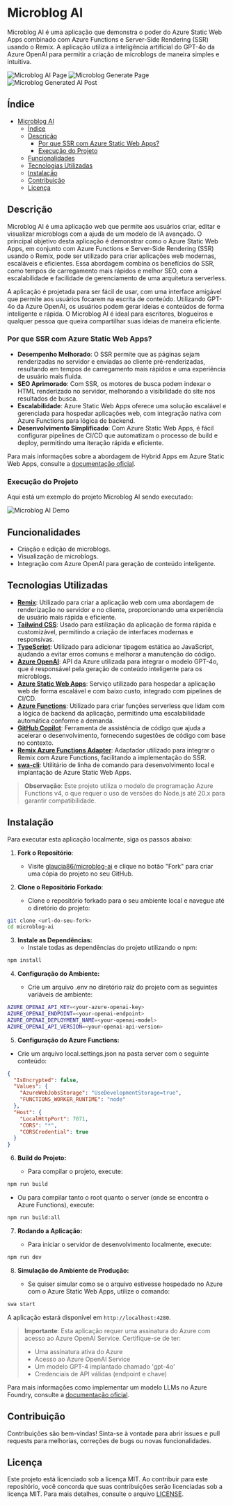 # Microblog AI

Microblog AI é uma aplicação que demonstra o poder do Azure Static Web Apps combinado com Azure Functions e Server-Side Rendering (SSR) usando o Remix. A aplicação utiliza a inteligência artificial do GPT-4o da Azure OpenAI para permitir a criação de microblogs de maneira simples e intuitiva.

![Microblog AI Page](media/main-page.png)
![Microblog Generate Page](media/generate-page.png)
![Microblog Generated AI Post](media/generated-ai.png)

## Índice

- [Microblog AI](#microblog-ai)
  - [Índice](#índice)
  - [Descrição](#descrição)
    - [Por que SSR com Azure Static Web Apps?](#por-que-ssr-com-azure-static-web-apps)
    - [Execução do Projeto](#execução-do-projeto)
  - [Funcionalidades](#funcionalidades)
  - [Tecnologias Utilizadas](#tecnologias-utilizadas)
  - [Instalação](#instalação)
  - [Contribuição](#contribuição)
  - [Licença](#licença)

## Descrição

Microblog AI é uma aplicação web que permite aos usuários criar, editar e visualizar microblogs com a ajuda de um modelo de IA avançado. O principal objetivo desta aplicação é demonstrar como o Azure Static Web Apps, em conjunto com Azure Functions e Server-Side Rendering (SSR) usando o Remix, pode ser utilizado para criar aplicações web modernas, escaláveis e eficientes. Essa abordagem combina os benefícios do SSR, como tempos de carregamento mais rápidos e melhor SEO, com a escalabilidade e facilidade de gerenciamento de uma arquitetura serverless.

A aplicação é projetada para ser fácil de usar, com uma interface amigável que permite aos usuários focarem na escrita de conteúdo. Utilizando GPT-4o da Azure OpenAI, os usuários podem gerar ideias e conteúdos de forma inteligente e rápida. O Microblog AI é ideal para escritores, blogueiros e qualquer pessoa que queira compartilhar suas ideias de maneira eficiente.

### Por que SSR com Azure Static Web Apps?

- **Desempenho Melhorado**: O SSR permite que as páginas sejam renderizadas no servidor e enviadas ao cliente pré-renderizadas, resultando em tempos de carregamento mais rápidos e uma experiência de usuário mais fluida.
- **SEO Aprimorado**: Com SSR, os motores de busca podem indexar o HTML renderizado no servidor, melhorando a visibilidade do site nos resultados de busca.
- **Escalabilidade**: Azure Static Web Apps oferece uma solução escalável e gerenciada para hospedar aplicações web, com integração nativa com Azure Functions para lógica de backend.
- **Desenvolvimento Simplificado**: Com Azure Static Web Apps, é fácil configurar pipelines de CI/CD que automatizam o processo de build e deploy, permitindo uma iteração rápida e eficiente.

Para mais informações sobre a abordagem de Hybrid Apps em Azure Static Web Apps, consulte a [documentação oficial](https://learn.microsoft.com/en-us/azure/static-web-apps/deploy-nextjs-hybrid).

### Execução do Projeto

Aqui está um exemplo do projeto Microblog AI sendo executado:

![Microblog AI Demo](media/aswa-remix.gif)

## Funcionalidades

- Criação e edição de microblogs.
- Visualização de microblogs.
- Integração com Azure OpenAI para geração de conteúdo inteligente.

## Tecnologias Utilizadas

- **[Remix](https://remix.run/)**: Utilizado para criar a aplicação web com uma abordagem de renderização no servidor e no cliente, proporcionando uma experiência de usuário mais rápida e eficiente.
- **[Tailwind CSS](https://tailwindcss.com/)**: Usado para estilização da aplicação de forma rápida e customizável, permitindo a criação de interfaces modernas e responsivas.
- **[TypeScript](https://www.typescriptlang.org/)**: Utilizado para adicionar tipagem estática ao JavaScript, ajudando a evitar erros comuns e melhorar a manutenção do código.
- **[Azure OpenAI](https://learn.microsoft.com/azure/ai-services/openai/)**: API da Azure utilizada para integrar o modelo GPT-4o, que é responsável pela geração de conteúdo inteligente para os microblogs.
- **[Azure Static Web Apps](https://learn.microsoft.com/azure/static-web-apps/overview)**: Serviço utilizado para hospedar a aplicação web de forma escalável e com baixo custo, integrado com pipelines de CI/CD.
- **[Azure Functions](https://learn.microsoft.com/azure/azure-functions/)**: Utilizado para criar funções serverless que lidam com a lógica de backend da aplicação, permitindo uma escalabilidade automática conforme a demanda.
- **[GitHub Copilot](https://github.com/features/copilot)**: Ferramenta de assistência de código que ajuda a acelerar o desenvolvimento, fornecendo sugestões de código com base no contexto.
- **[Remix Azure Functions Adapter](https://github.com/scandinavianairlines/remix-azure-functions)**: Adaptador utilizado para integrar o Remix com Azure Functions, facilitando a implementação do SSR.
- **[swa-cli](https://learn.microsoft.com/azure/static-web-apps/static-web-apps-cli-overview)**: Utilitário de linha de comando para desenvolvimento local e implantação de Azure Static Web Apps.

> **Observação**: Este projeto utiliza o modelo de programação Azure Functions v4, o que requer o uso de versões do Node.js até 20.x para garantir compatibilidade.

## Instalação

Para executar esta aplicação localmente, siga os passos abaixo:

1. **Fork o Repositório**:
   - Visite [glaucia86/microblog-ai](https://github.com/glaucia86/microblog-ai) e clique no botão "Fork" para criar uma cópia do projeto no seu GitHub.

2. **Clone o Repositório Forkado**:
   - Clone o repositório forkado para o seu ambiente local e navegue até o diretório do projeto:
  
```bash
git clone <url-do-seu-fork>
cd microblog-ai
```

3. **Instale as Dependências:**
   - Instale todas as dependências do projeto utilizando o npm:

```bash
npm install
```

4. **Configuração do Ambiente:**

   - Crie um arquivo .env no diretório raiz do projeto com as seguintes variáveis de ambiente:

```bash
AZURE_OPENAI_API_KEY=<your-azure-openai-key>
AZURE_OPENAI_ENDPOINT=<your-openai-endpoint>
AZURE_OPENAI_DEPLOYMENT_NAME=<your-openai-model>
AZURE_OPENAI_API_VERSION=<your-openai-api-version>
```

5. **Configuração do Azure Functions:**

  - Crie um arquivo local.settings.json na pasta server com o seguinte conteúdo:

```json
{
  "IsEncrypted": false,
  "Values": {
    "AzureWebJobsStorage": "UseDevelopmentStorage=true",
    "FUNCTIONS_WORKER_RUNTIME": "node"
  },
  "Host": {
    "LocalHttpPort": 7071,
    "CORS": "*",
    "CORSCredential": true
  }
}
```

6. **Build do Projeto:**

   - Para compilar o projeto, execute:

```bash
npm run build
```

   - Ou para compilar tanto o root quanto o server (onde se encontra o Azure Functions), execute:

```bash
npm run build:all
```

7. **Rodando a Aplicação:**

   - Para iniciar o servidor de desenvolvimento localmente, execute:

```bash
npm run dev
```

8. **Simulação do Ambiente de Produção:**

   - Se quiser simular como se o arquivo estivesse hospedado no Azure com o Azure Static Web Apps, utilize o comando:

```bash
swa start
```

A aplicação estará disponível em `http://localhost:4280`.

> **Importante**: Esta aplicação requer uma assinatura do Azure com acesso ao Azure OpenAI Service. Certifique-se de ter:
> - Uma assinatura ativa do Azure
> - Acesso ao Azure OpenAI Service
> - Um modelo GPT-4 implantado chamado 'gpt-4o'
> - Credenciais de API válidas (endpoint e chave)

Para mais informações como implementar um modelo LLMs no Azure Foundry, consulte a [documentação oficial](https://learn.microsoft.com/en-us/azure/ai-studio/concepts/deployments-overview).

## Contribuição

Contribuições são bem-vindas! Sinta-se à vontade para abrir issues e pull requests para melhorias, correções de bugs ou novas funcionalidades.

## Licença

Este projeto está licenciado sob a licença MIT. Ao contribuir para este repositório, você concorda que suas contribuições serão licenciadas sob a licença MIT. Para mais detalhes, consulte o arquivo [LICENSE](LICENSE).

